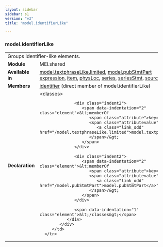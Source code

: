 ```yaml
---
layout: sidebar
sidebar: s1
version: "v3"
title: "model.identifierLike"

---
```


<div class="classSpec model">
   <h3 id="model.identifierLike">model.identifierLike</h3>
   <table class="wovenodd">
      <tr>
         <td colspan="2" class="wovenodd-col2">Groups identifier-like elements.</td>
      </tr>
      <tr>
         <td class="wovenodd-col1">
            <strong>Module</strong>
         </td>
         <td class="wovenodd-col2">MEI.shared</td>
      </tr>
      <tr>
         <td class="wovenodd-col1">
            <strong>Available in</strong>
         </td>
         <td class="wovenodd-col2">
            <div class="parent">
               <div>
                  <a class="link_odd_classSpec" href="/{{ page.version }}/model-classes/model.textphraseLike.limited.html">model.textphraseLike.limited</a>, 
                  <a class="link_odd_classSpec" href="/{{ page.version }}/model-classes/model.pubStmtPart.html">model.pubStmtPart</a>
               </div>
               <div>
                  <a class="link_odd_elementSpec" href="/{{ page.version }}/elements/expression.html">expression</a>, 
                  <a class="link_odd_elementSpec" href="/{{ page.version }}/elements/item.html">item</a>, 
                  <a class="link_odd_elementSpec" href="/{{ page.version }}/elements/physLoc.html">physLoc</a>, 
                  <a class="link_odd_elementSpec" href="/{{ page.version }}/elements/series.html">series</a>, 
                  <a class="link_odd_elementSpec" href="/{{ page.version }}/elements/seriesStmt.html">seriesStmt</a>, 
                  <a class="link_odd_elementSpec" href="/{{ page.version }}/elements/source.html">source</a>, 
                  <a class="link_odd_elementSpec" href="/{{ page.version }}/elements/work.html">work</a>
               </div>
            </div>
         </td>
      </tr>
      <tr>
         <td class="wovenodd-col1">
            <strong>Members</strong>
         </td>
         <td class="wovenodd-col2">
            <div class="parent">
               <div>
                  <a class="link_odd_elementSpec" href="/{{ page.version }}/elements/identifier.html">identifier</a> (direct member of model.identifierLike)
               </div>
            </div>
         </td>
      </tr>
      <tr>
         <td class="wovenodd-col1">
            <strong>Declaration</strong>
         </td>
         <td class="wovenodd-col2">
            <div xml:space="preserve" class="pre">
               <div class="indent1">
                  <span data-indentation="1" class="element">&lt;classes&gt;</span>
                  
                  <div class="indent2">
                     <span data-indentation="2" class="element">&lt;memberOf 
                        <span class="attribute">key=</span>
                        <span class="attributevalue">"
                           <a class="link_odd" href="/model.textphraseLike.limited">model.textphraseLike.limited</a>"
                        </span>/&gt;
                     </span>
                  </div>
                  
                  <div class="indent2">
                     <span data-indentation="2" class="element">&lt;memberOf 
                        <span class="attribute">key=</span>
                        <span class="attributevalue">"
                           <a class="link_odd" href="/model.pubStmtPart">model.pubStmtPart</a>"
                        </span>/&gt;
                     </span>
                  </div>
                  
                  <span data-indentation="1" class="element">&lt;/classes&gt;</span>
               </div>
            </div>
         </td>
      </tr>
   </table>
</div>